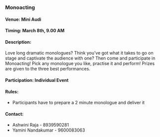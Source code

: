### Monoacting

#### Venue: Mini Audi

#### Timing: March 8th, 9.00 AM 

#### <!-- <i class="fas fa-info"></i> --> Description:
Love long dramatic monologues? Think you’ve got what it takes to go on stage and captivate the audience with one? Then come and participate in Monoacting! Pick any monologue you like, practise it and perform! Prizes are given to the three best performances.

#### Participation: Individual Event

#### Rules:
  * Participants have to prepare a 2 minute monologue and deliver it

#### <!-- <i class="fas fa-phone"></i> --> Contact:
  * Ashwini Raja - 8939590281
  * Yamini Nandakumar - 9600083063


